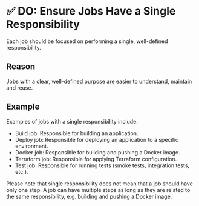 # ✅ DO: Ensure Jobs Have a Single Responsibility

Each job should be focused on performing a single, well-defined responsibility.

## Reason

Jobs with a clear, well-defined purpose are easier to understand, maintain and
reuse.

## Example

Examples of jobs with a single responsibility include:

- Build job: Responsible for building an application.
- Deploy job: Responsible for deploying an application to a specific environment.
- Docker job: Responsible for building and pushing a Docker image.
- Terraform job: Responsible for applying Terraform configuration.
- Test job: Responsible for running tests (smoke tests, integration tests, etc.).

Please note that single responsibility does not mean that a job should have only
one step. A job can have multiple steps as long as they are related to the same
responsibility, e.g. building and pushing a Docker image.
